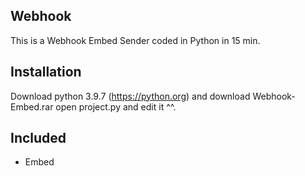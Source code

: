 ## Webhook

This is a Webhook Embed Sender coded in Python in 15 min.

## Installation

Download python 3.9.7 (https://python.org) and download Webhook-Embed.rar open project.py and edit it ^^.

## Included

- Embed

